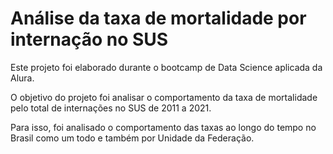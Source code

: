 # Análise da taxa de mortalidade por internação no SUS
 Este projeto foi elaborado durante o bootcamp de Data Science aplicada da Alura.
 
 O objetivo do projeto foi analisar o comportamento da taxa de mortalidade pelo total de internações no SUS de 2011 a 2021.
 
 Para isso, foi analisado o comportamento das taxas ao longo do tempo no Brasil como um todo e também por Unidade da Federação.
 
